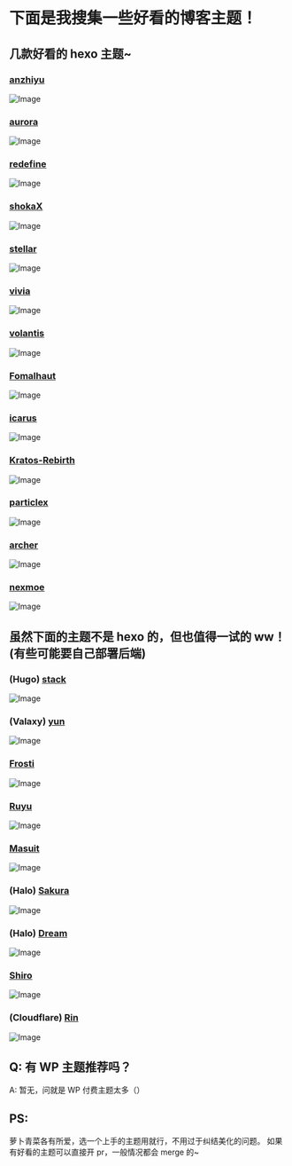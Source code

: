 # 下面是我搜集一些好看的博客主题！

## 几款好看的 hexo 主题~

### [anzhiyu](https://github.com/anzhiyu-c/hexo-theme-anzhiyu)

![Image](./assets/1.webp)

### [aurora](https://github.com/auroral-ui/hexo-theme-aurora)

![Image](./assets/2.webp)

### [redefine](https://github.com/EvanNotFound/hexo-theme-redefine)

![Image](./assets/3.webp)

### [shokaX](https://github.com/theme-shoka-x/hexo-theme-shokaX)

![Image](./assets/4.webp)

### [stellar](https://github.com/xaoxuu/hexo-theme-stellar)

![Image](./assets/5.webp)

### [vivia](https://github.com/saicaca/hexo-theme-vivia)

![Image](./assets/6.webp)

### [volantis](https://github.com/volantis-x/hexo-theme-volantis)

![Image](./assets/7.webp)

### [Fomalhaut](https://github.com/fomalhaut1998/hexo-theme-Fomalhaut)

![Image](./assets/8.webp)

### [icarus](https://github.com/imaegoo/hexo-theme-icarus)

![Image](./assets/9.webp)

### [Kratos-Rebirth](https://github.com/Candinya/Kratos-Rebirth)

![Image](./assets/10.webp)

### [particlex](https://github.com/argvchs/hexo-theme-particlex)

![Image](./assets/11.webp)

### [archer](https://github.com/fi3ework/hexo-theme-archer)

![Image](./assets/13.webp)

### [nexmoe](https://github.com/theme-nexmoe/hexo-theme-nexmoe)

![Image](./assets/14.webp)

## 虽然下面的主题不是 hexo 的，但也值得一试的 ww！(有些可能要自己部署后端)

### (Hugo) [stack](https://github.com/CaiJimmy/hugo-theme-stack)

![Image](./assets/x/1.webp)

### (Valaxy) [yun](https://github.com/YunYouJun/valaxy)

![Image](./assets/x/2.webp)

### [Frosti](https://github.com/EveSunMaple/Frosti)

![Image](./assets/x/3.webp)

### [Ruyu](https://github.com/kuailemao/Ruyu-Blog)

![Image](./assets/x/4.webp)

### [Masuit](https://github.com/ldqk/Masuit.MyBlogs)

![Image](./assets/x/5.webp)

### (Halo) [Sakura](https://github.com/LIlGG/halo-theme-sakura)

![Image](./assets/x/6.webp)

### (Halo) [Dream](https://github.com/nineya/halo-theme-dream)

![Image](./assets/x/7.webp)

### [Shiro](https://github.com/innei/Shiro)

![Image](./assets/x/8.webp)

### (Cloudflare) [Rin](https://github.com/openRin/Rin)

![Image](./assets/x/9.webp)

## Q: 有 WP 主题推荐吗？

A: 暂无，问就是 WP 付费主题太多（）

## PS:

萝卜青菜各有所爱，选一个上手的主题用就行，不用过于纠结美化的问题。
如果有好看的主题可以直接开 pr，一般情况都会 merge 的~
